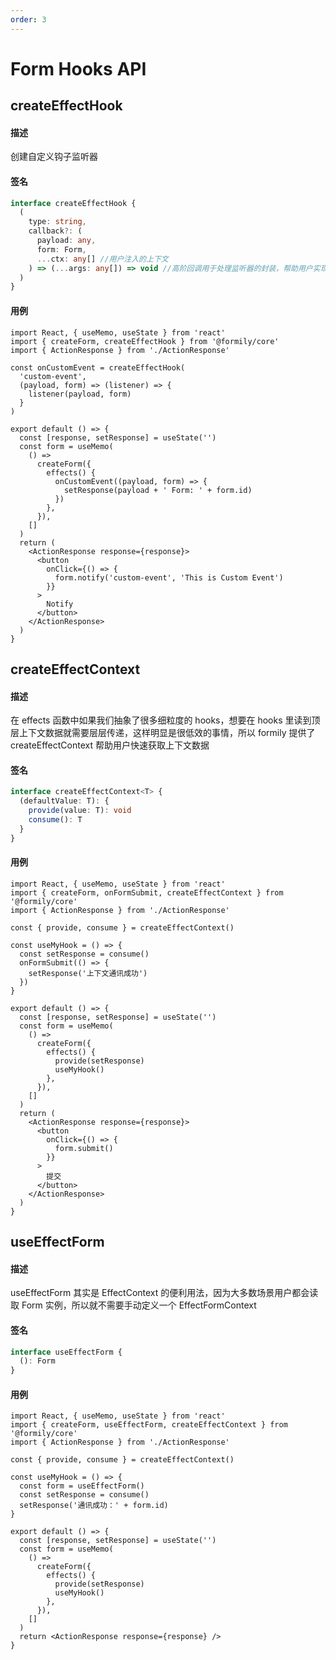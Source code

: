 ```yaml
---
order: 3
---
```


# Form Hooks API

## createEffectHook

#### 描述

创建自定义钩子监听器

#### 签名

```ts
interface createEffectHook {
  (
    type: string,
    callback?: (
      payload: any,
      form: Form,
      ...ctx: any[] //用户注入的上下文
    ) => (...args: any[]) => void //高阶回调用于处理监听器的封装，帮助用户实现参数定制能力
  )
}
```

#### 用例

```tsx
import React, { useMemo, useState } from 'react'
import { createForm, createEffectHook } from '@formily/core'
import { ActionResponse } from './ActionResponse'

const onCustomEvent = createEffectHook(
  'custom-event',
  (payload, form) => (listener) => {
    listener(payload, form)
  }
)

export default () => {
  const [response, setResponse] = useState('')
  const form = useMemo(
    () =>
      createForm({
        effects() {
          onCustomEvent((payload, form) => {
            setResponse(payload + ' Form: ' + form.id)
          })
        },
      }),
    []
  )
  return (
    <ActionResponse response={response}>
      <button
        onClick={() => {
          form.notify('custom-event', 'This is Custom Event')
        }}
      >
        Notify
      </button>
    </ActionResponse>
  )
}
```

## createEffectContext

#### 描述

在 effects 函数中如果我们抽象了很多细粒度的 hooks，想要在 hooks 里读到顶层上下文数据就需要层层传递，这样明显是很低效的事情，所以 formily 提供了 createEffectContext 帮助用户快速获取上下文数据

#### 签名

```ts
interface createEffectContext<T> {
  (defaultValue: T): {
    provide(value: T): void
    consume(): T
  }
}
```

#### 用例

```tsx
import React, { useMemo, useState } from 'react'
import { createForm, onFormSubmit, createEffectContext } from '@formily/core'
import { ActionResponse } from './ActionResponse'

const { provide, consume } = createEffectContext()

const useMyHook = () => {
  const setResponse = consume()
  onFormSubmit(() => {
    setResponse('上下文通讯成功')
  })
}

export default () => {
  const [response, setResponse] = useState('')
  const form = useMemo(
    () =>
      createForm({
        effects() {
          provide(setResponse)
          useMyHook()
        },
      }),
    []
  )
  return (
    <ActionResponse response={response}>
      <button
        onClick={() => {
          form.submit()
        }}
      >
        提交
      </button>
    </ActionResponse>
  )
}
```

## useEffectForm

#### 描述

useEffectForm 其实是 EffectContext 的便利用法，因为大多数场景用户都会读取 Form 实例，所以就不需要手动定义一个 EffectFormContext

#### 签名

```ts
interface useEffectForm {
  (): Form
}
```

#### 用例

```tsx
import React, { useMemo, useState } from 'react'
import { createForm, useEffectForm, createEffectContext } from '@formily/core'
import { ActionResponse } from './ActionResponse'

const { provide, consume } = createEffectContext()

const useMyHook = () => {
  const form = useEffectForm()
  const setResponse = consume()
  setResponse('通讯成功：' + form.id)
}

export default () => {
  const [response, setResponse] = useState('')
  const form = useMemo(
    () =>
      createForm({
        effects() {
          provide(setResponse)
          useMyHook()
        },
      }),
    []
  )
  return <ActionResponse response={response} />
}
```
